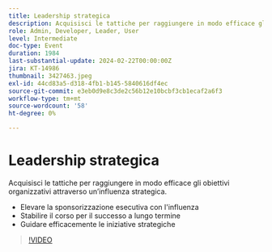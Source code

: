 ```yaml
---
title: Leadership strategica
description: Acquisisci le tattiche per raggiungere in modo efficace gli obiettivi organizzativi attraverso un’influenza strategica.- Migliorare la sponsorizzazione dei dirigenti attraverso l'influenza- Stabilire il percorso per il successo a lungo termine- Guidare efficacemente le iniziative strategiche
role: Admin, Developer, Leader, User
level: Intermediate
doc-type: Event
duration: 1984
last-substantial-update: 2024-02-22T00:00:00Z
jira: KT-14986
thumbnail: 3427463.jpeg
exl-id: 44cd83a5-d318-4fb1-b145-5840616df4ec
source-git-commit: e3eb0d9e8c3de2c56b12e10bcbf3cb1ecaf2a6f3
workflow-type: tm+mt
source-wordcount: '58'
ht-degree: 0%

---
```


# Leadership strategica

Acquisisci le tattiche per raggiungere in modo efficace gli obiettivi organizzativi attraverso un’influenza strategica.

- Elevare la sponsorizzazione esecutiva con l&#39;influenza
- Stabilire il corso per il successo a lungo termine
- Guidare efficacemente le iniziative strategiche

>[!VIDEO](https://video.tv.adobe.com/v/3427463/?learn=on)
